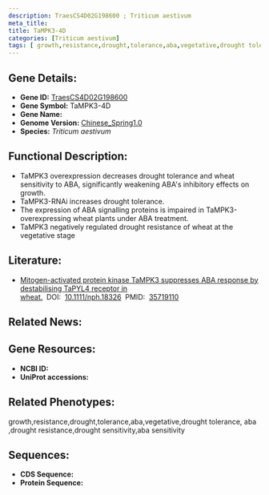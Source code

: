 ```yaml
---
description: TraesCS4D02G198600 ; Triticum aestivum
meta_title:
title: TaMPK3-4D
categories: [Triticum aestivum]
tags: [ growth,resistance,drought,tolerance,aba,vegetative,drought tolerance, aba ,drought resistance,drought sensitivity,aba sensitivity ]
---
```


## Gene Details:
- **Gene ID:**	[TraesCS4D02G198600]()
- **Gene Symbol:** TaMPK3-4D
- **Gene Name:** 
- **Genome Version:** [Chinese_Spring1.0]()
- **Species:** *Triticum aestivum*

## Functional Description:
   - TaMPK3 overexpression decreases drought tolerance and wheat sensitivity to ABA, significantly weakening ABA's inhibitory effects on growth.
   - TaMPK3-RNAi increases drought tolerance.
   - The expression of ABA signalling proteins is impaired in TaMPK3-overexpressing wheat plants under ABA treatment.
   - TaMPK3 negatively regulated drought resistance of wheat at the vegetative stage

## Literature:
   - [Mitogen-activated protein kinase TaMPK3 suppresses ABA response by destabilising TaPYL4 receptor in wheat.]( https://nph.onlinelibrary.wiley.com/doi/10.1111/nph.18326)&nbsp;&nbsp;DOI:&nbsp;&nbsp;[10.1111/nph.18326](https://nph.onlinelibrary.wiley.com/doi/10.1111/nph.18326)&nbsp;&nbsp;PMID:&nbsp;&nbsp;[35719110](https://pubmed.ncbi.nlm.nih.gov/35719110/)

## Related News:

## Gene Resources:
- **NCBI ID:** [](https://www.ncbi.nlm.nih.gov/gene/?term=)
- **UniProt accessions:** [](https://www.uniprot.org/uniprotkb//entry)

## Related Phenotypes:
growth,resistance,drought,tolerance,aba,vegetative,drought tolerance, aba ,drought resistance,drought sensitivity,aba sensitivity

## Sequences:
- **CDS Sequence:**
- **Protein Sequence:**
